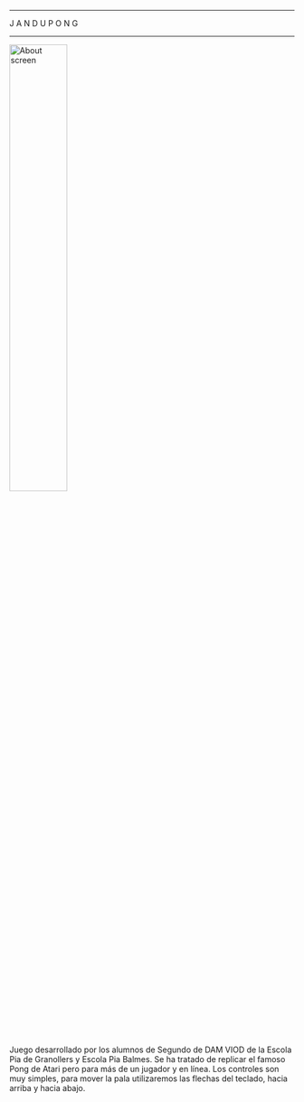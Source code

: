 _____________________________________________________________________________________

  J A N D U P O N G
_____________________________________________________________________________________

<div align="left">
        <img width="45%" src="https://sites.google.com/a/epiagranollers.cat/dam-viod/_/rsrc/1446939118426/config/customLogo.gif?revision=45" alt="About screen" title="About screen"</img>
</div>


Juego desarrollado por los alumnos de Segundo de DAM VIOD de la Escola Pia de Granollers y Escola Pia Balmes.
Se ha tratado de replicar el famoso Pong de Atari pero para más de un jugador y en línea.
Los controles son muy simples, para mover la pala utilizaremos las flechas del teclado, hacia arriba y hacia abajo.








